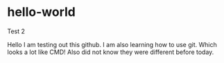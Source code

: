 # hello-world
Test 2

Hello I am testing out this github. I am also learning how to use git. Which looks a lot like CMD! Also did not know they were different before today.

